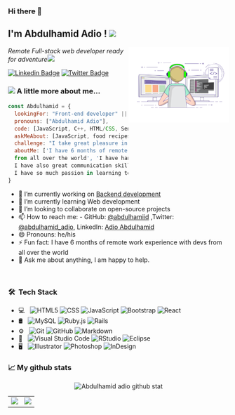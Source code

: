  ### Hi there 👋

<h2>  I'm Abdulhamid Adio ! <img src="https://user-images.githubusercontent.com/95297251/166106683-de6ad15f-a2fc-4f07-adbb-9d478a2343b9.gif" width="70"></h2>

<img align="right" alt="GIF" src="https://raw.githubusercontent.com/devSouvik/devSouvik/master/gif3.gif" width="230"/>
<p><em>Remote Full-stack web developer ready for adventure</em><img src="https://user-images.githubusercontent.com/95297251/166106881-1d6af30e-13dc-45ed-a18b-47db55f822eb.gif" width="50"></p>

[![Linkedin Badge](https://img.shields.io/badge/-Abdulhamid%20Adio-blue?style=flat-square&logo=Linkedin&logoColor=white&link=https://www.linkedin.com/in/ellievillalejos/)](https://www.linkedin.com/in/abdulhamid-adio)
[![Twitter Badge](https://img.shields.io/badge/-@abdulhamid_adio_-1ca0f1?style=flat-square&labelColor=1ca0f1&logo=twitter&logoColor=white&link=https://twitter.com/asia_magana)](https://twitter.com/abdulhamid_adio)
### <img src="https://media.giphy.com/media/kbVuid1Ak3uEHJUMVO/giphy.gif" width="50"> A little more about me...

```javascript
const Abdulhamid = {
  lookingFor: "Front-end developer" || "Full-stack web developer",
  pronouns: ["Abdulhamid Adio"],
  code: [JavaScript, C++, HTML/CSS, Semantic UI, Bootstrap, React, Redux, Ruby, Ruby on Rails],
  askMeAbout: [JavaScript, food recipes, renovation shows],
  challenge: "I take great pleasure in hands-on experience, Collaboration and teamwork.",
  aboutMe: ['I have 6 months of remote work experience with devs
  from all over the world', 'I have hands-on experience in cpanel web adminstration,
  I have also great communication skills and remote collaboration skills through pair programming.
  I have so much passion in learning technologies that border fullstack web development.']
}
```

- 🔭 I’m currently working on  [Backend development](https://maganaasiati.github.io)
- 🌱 I’m currently learning Web development
- 👯 I’m looking to collaborate on open-source projects
- 📫 How to reach me: - GitHub: [@abdulhamiid](https://github.com/abdulhamiid) ,Twitter: [@abdulhamid_adio](https://twitter.com/abdulhamid_adio), LinkedIn: [Adio Abdulhamid](https://www.linkedin.com/in/abdulhamid-adio)
- 😄 Pronouns: he/his
- ⚡ Fun fact: I have 6 months of remote work experience with devs from all over the world
- 💬 Ask me about anything, I am happy to help.

<br>

<!-- <img src="https://media.tenor.com/images/df8c44a1d20ab367fdcb21880985fd33/tenor.gif" align="right"  width="30%"/> -->
<h3> 🛠 &nbsp;Tech Stack</h3>

- 💻 &nbsp;
  ![HTML5](https://img.shields.io/badge/-HTML5-333333?style=flat&logo=HTML5)
  ![CSS](https://img.shields.io/badge/-CSS-333333?style=flat&logo=CSS3&logoColor=1572B6)
  ![JavaScript](https://img.shields.io/badge/-JavaScript-333333?style=flat&logo=javascript)
  ![Bootstrap](https://img.shields.io/badge/-Bootstrap-333333?style=flat&logo=bootstrap&logoColor=563D7C)
  ![React](https://img.shields.io/badge/-React-333333?style=flat&logo=react)
- 🛢 &nbsp;
  ![MySQL](https://img.shields.io/badge/-MySQL-333333?style=flat&logo=mySQL)
  ![Ruby.js](https://img.shields.io/badge/-ruby-333333?style=flat&logo=ruby)
  ![Rails](https://img.shields.io/badge/-Ruby%20on%20Rails-333333?style=flat&logo=ruby-on-rails)
- ⚙️ &nbsp;
  ![Git](https://img.shields.io/badge/-Git-333333?style=flat&logo=git)
  ![GitHub](https://img.shields.io/badge/-GitHub-333333?style=flat&logo=github)
  ![Markdown](https://img.shields.io/badge/-Markdown-333333?style=flat&logo=markdown)
- 🔧 &nbsp;
  ![Visual Studio Code](https://img.shields.io/badge/-Visual%20Studio%20Code-333333?style=flat&logo=visual-studio-code&logoColor=007ACC)
  ![RStudio](https://img.shields.io/badge/-RStudio-333333?style=flat&logo=rstudio)
  ![Eclipse](https://img.shields.io/badge/-Eclipse-333333?style=flat&logo=eclipse-ide&logoColor=2C2255)
- 🖥 &nbsp;
  ![Illustrator](https://img.shields.io/badge/-Illustrator-333333?style=flat&logo=adobe-illustrator)
  ![Photoshop](https://img.shields.io/badge/-Photoshop-333333?style=flat&logo=adobe-photoshop)
  ![InDesign](https://img.shields.io/badge/-InDesign-333333?style=flat&logo=adobe-indesign)

<h3>📈 My github stats</h3>

<p align="center">
  <img height="180em" src="https://github-readme-stats.vercel.app/api/top-langs/?username=abdulhamiid&hide=less,scss,hack&show_icons=true&theme=chartreuse-dark&layout=compact&langs_count=8" alt="Abdulhamid adio github stat" align="center"/>
</p>
<table>
  <tr>
  <td halign="bottom"><img src="https://github-readme-stats.vercel.app/api?username=abdulhamiid&count_private=true&count_public=true&show_icons=true&&theme=chartreuse-dark&include_all_commits=true">
  </td>

  <td halign="bottom"><img src="https://github-readme-streak-stats.herokuapp.com?user=abdulhamiid&theme=chartreuse-dark"></td>
</tr>
</table>



